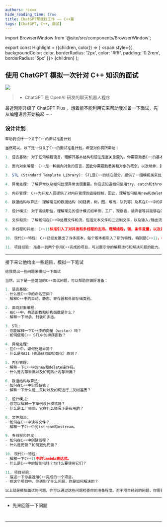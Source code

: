 ```yaml
---
authors: rcxxx
hide_reading_time: true
title: ChatGPT帮我找工作 —— C++篇
tags: [ChatGPT, C++, 面试]
---
```


import BrowserWindow from '@site/src/components/BrowserWindow';

export const Highlight = ({children, color}) => (
  <span
    style={{
      backgroundColor: color,
      borderRadius: '2px',
      color: '#fff',
      padding: '0.2rem',
      borderRadius: '5px'
    }}>
    {children}
  </span>
);

## 使用 <Highlight color="#25c2a0">ChatGPT</Highlight> 模拟一次针对 C++ 知识的面试

![](https://pictures-1304295136.cos.ap-guangzhou.myqcloud.com/blog/chatgpt-mock-interviews/cpp-interview-plan.png)

<!--truncate-->

> - ChatGPT 是 OpenAI 研发的聊天机器人程序

最近刚刚升级了 ChatGPT Plus ，想着能不能利用它来帮助我准备一下面试，先从编程语言开始搞起······

### 设计计划

<BrowserWindow url="https://chat.openai.com/">

```js title="Question:"
帮助我设计一个关于C++的面试准备计划
```

```js title="GPT4:"
当然可以，以下是一份关于C++的面试准备计划，希望对你有所帮助：

1. 语言基础: 对于任何编程语言，理解其基本结构和语法是至关重要的。你需要熟悉C++的基本语法，例如变量，数据类型，控制结构（如if、for、while等），函数，数组和字符串。

2. 面向对象编程: C++是一种面向对象的语言，因此你需要熟悉类和对象的概念，以及继承，封装，多态等概念。理解如何创建和使用类以及如何在类之间建立关系非常重要。

3. STL (Standard Template Library): STL是C++的核心部分，提供了一组模板类来处理常见的数据结构和算法，如向量，列表，队列，栈，集合，映射，排序和搜索等。

4. 异常处理: 了解异常以及如何处理异常也很重要。你应该知道如何使用try，catch和throw关键字，以及如何定义自己的异常类。

5. 内存管理: C++为开发人员提供了对内存管理的直接控制，因此，理解如何使用new和delete，以及理解指针和引用的工作原理是很重要的。

6. 数据结构与算法: 理解常见的数据结构（如链表，树，图，堆栈，队列等）及其在C++中的实现。理解排序，搜索，递归，动态规划，贪心算法，图算法等基本算法，并能在C++中实现它们。

7. 设计模式: 对于高级职位，理解常见的设计模式如单例，工厂，观察者，装饰者等并能够在C++中实现它们是非常重要的。

8. 文件和流: 了解如何在C++中处理文件和流，包括文本文件和二进制文件，以及输入/输出流。

9. 多线程和并发: C++11标准引入了对并发和多线程的支持。理解线程，锁，条件变量，以及其他并发概念如何在C++中实现，对于许多软件开发职位来说是必需的。

10. 现代C++特性: C++已经发展出了许多版本，每个版本都引入了新的特性。特别是C++11，C++14，C++17和C++20，你应该了解它们各自引入的新特性和改进。

11. 项目经验: 准备一到两个你用C++完成的项目，可以展示你的编程技巧和解决问题的能力。这
```

</BrowserWindow>

---

接下来让他给出一些题目，模拟一下笔试

<BrowserWindow url="https://chat.openai.com/">

```js title="Question:"
给我提出一些问题来模拟一下面试
```

```js title="GPT4:"
当然，以下是一些常见的C++面试问题，可以帮助你做好准备：

1. 语言基础:
- 什么是C++中的命名空间？
- 解释C++中的自动、静态、寄存器和外部存储类别。

2. 面向对象编程:
- 在C++中，构造函数和析构函数是什么？
- 解释一下继承、封装和多态。

3. STL:
- 你能解释一下C++中的向量（vector）吗？
- 如何使用C++ STL中的排序函数？

4. 异常处理:
- 在C++中，如何处理异常？
- 什么是RAII（资源获取即初始化）原则？

5. 内存管理:
- 解释一下C++中的new和delete操作符。
- 什么是内存泄漏以及如何防止内存泄漏？

6. 数据结构与算法:
- 如何在C++中实现链表？
- 解释一下什么是二叉树以及如何进行二叉树遍历？

7. 设计模式:
- 你可以解释一下单例设计模式吗？
- 什么是工厂模式，它在什么情况下是有用的？

8. 文件和流:
- 如何在C++中读写文件？
- 解释一下C++中的istream和ostream。

9. 多线程和并发:
- 如何在C++中创建线程？
- 什么是死锁？如何避免死锁？

10. 现代C++特性:
- 解释一下C++11中的lambda表达式。
- 什么是C++中的智能指针？为什么要使用它们？

11. 项目经验:
- 描述一下你最近用C++完成的一个项目。
- 在这个项目中，你遇到了什么问题，你是如何解决的？

以上就是模拟面试的问题，你可以通过这些问题检查你的准备程度。对于项目经验的问题，你需要基于你自己的经历来回答。
```

</BrowserWindow>

---

- 先来回答一下问题

<BrowserWindow url="https://chat.openai.com/">

```js title="Question:"

```

```js title="GPT4:"

```

</BrowserWindow>

---
